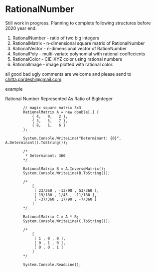 # RationalNumber

Still work in progress. 
Planning to complete following structures before 2020 year end.

1. RationalNumber - ratio of two big integers
2. RationalMatrix - n-dimensional square matrix of RationalNumber
3. RationalVector - n-dimensional vector of RationNumber
4. RationalPoly   - multi-variate polynomial with rational coeffecients
5. RationalColor  - CIE-XYZ color using rational numbers
6. RationalImage  - image plotted with rational color.

all good bad ugly comments are welcome and please send to chitta.pardeshi@gmail.com.

example

Rational Number Represented As Ratio of BigInteger

            // magic square matrix 3x3
            RationalMatrix A = new double[,] {
                { 4,   9,   2 },
                { 3,   5,   7 },
                { 8,   1,   6 }
            };

            System.Console.WriteLine("Determinant: {0}", A.Determinant().ToString());

            /*
             * Determinant: 360
            */

            RationalMatrix B = A.InverseMatrix();
            System.Console.WriteLine(B.ToString());

            /*
                [
                 [ 23/360 , -13/90 , 53/360 ],
                 [ 19/180 , 1/45 , -11/180 ],
                 [ -37/360 , 17/90 , -7/360 ]
                ]
            */

            RationalMatrix C = A * B;
            System.Console.WriteLine(C.ToString());

            /*
                [
                 [ 1 , 0 , 0 ],
                 [ 0 , 1 , 0 ],
                 [ 0 , 0 , 1 ]
                ]
            */

            System.Console.ReadLine();

